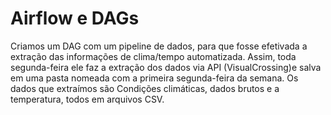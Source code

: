 # Airflow e DAGs

Criamos um DAG com um pipeline de dados, para que fosse efetivada a extração das informações de clima/tempo automatizada. Assim, toda segunda-feira ele faz a extração dos dados via API (VisualCrossing)e salva em uma pasta nomeada com a primeira segunda-feira da semana. Os dados que extraímos são Condições climáticas, dados brutos e a temperatura, todos em arquivos CSV.